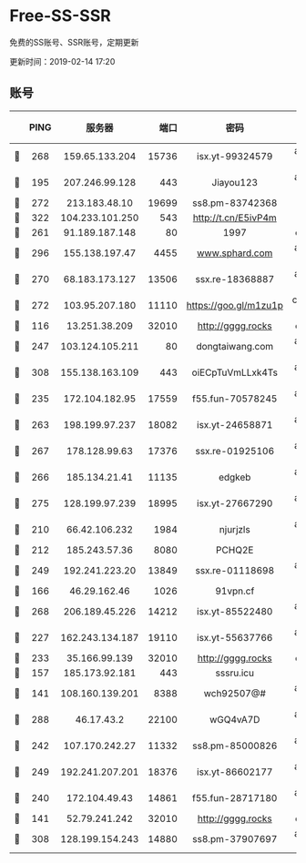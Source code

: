 # Free-SS-SSR

免费的SS账号、SSR账号，定期更新

更新时间：2019-02-14 17:20

## 账号

||PING|服务器|端口|密码|加密方式|区域|VTUM|
|:----:|:----:|:-----:|-----:|:----:|:----:|:----:|:----:|
|🙂|268|159.65.133.204|15736|isx.yt-99324579|aes-256-cfb|SG|10↑/10↑/10↑/10↑|
|🙂|195|207.246.99.128|443|Jiayou123|aes-256-cfb|US|9↓/10↑/10↑/8↑|
|🙂|272|213.183.48.10|19699|ss8.pm-83742368|rc4-md5|RU|7↑/8↑/7↑/8↑|
|🙂|322|104.233.101.250|543|http://t.cn/E5ivP4m|rc4-md5|CA|8↑/10↑/10↑/10↑|
|🙂|261|91.189.187.148|80|1997|chacha20|US|9↑/8↑/8↑/8↑|
|🙂|296|155.138.197.47|4455|www.sphard.com|aes-256-cfb|US|10↑/10↑/10↑/10↑|
|🙂|270|68.183.173.127|13506|ssx.re-18368887|aes-256-cfb|US|10↑/10↑/9↑/10↑|
|🙂|272|103.95.207.180|11110|https://goo.gl/m1zu1p|chacha20-ietf|US|5↑/10↑/8↑/9↑|
|🙂|116|13.251.38.209|32010|http://gggg.rocks|chacha20|SG|6↑/7↑/8↑/7↑|
|🙁|247|103.124.105.211|80|dongtaiwang.com|aes-256-cfb|US|10↑/10↑/10↑/10↑|
|🙂|308|155.138.163.109|443|oiECpTuVmLLxk4Ts|aes-256-cfb|US|6↑/10↑/10↑/10↑|
|🙂|235|172.104.182.95|17559|f55.fun-70578245|aes-256-cfb|SG|10↑/10↑/10↑/10↑|
|🙂|263|198.199.97.237|18082|isx.yt-24658871|aes-256-cfb|US|10↑/10↑/8↑/10↑|
|🙂|267|178.128.99.63|17376|ssx.re-01925106|aes-256-cfb|SG|10↑/10↑/10↑/10↑|
|🙂|266|185.134.21.41|11135|edgkeb|aes-256-cfb|GB|10↑/10↑/10↑/10↑|
|🙂|275|128.199.97.239|18995|isx.yt-27667290|aes-256-cfb|SG|10↑/10↑/9↑/10↑|
|🙂|210|66.42.106.232|1984|njurjzls|aes-256-cfb|US|10↑/10↑/10↑/10↑|
|🙂|212|185.243.57.36|8080|PCHQ2E|rc4-md5|US|8↑/9↑/9↑/9↑|
|🙂|249|192.241.223.20|13849|ssx.re-01118698|aes-256-cfb|US|10↑/10↑/8↑/10↑|
|🙂|166|46.29.162.46|1026|91vpn.cf|rc4-md5|RU|8↑/7↑/9↑/10↑|
|🙂|268|206.189.45.226|14212|isx.yt-85522480|aes-256-cfb|SG|10↑/10↑/8↑/10↑|
|🙂|227|162.243.134.187|19110|isx.yt-55637766|aes-256-cfb|US|10↑/10↑/9↑/10↑|
|🙂|233|35.166.99.139|32010|http://gggg.rocks|chacha20|US|9↑/9↑/9↑/9↑|
|🙂|157|185.173.92.181|443|sssru.icu|rc4-md5|RU|10↑/10↑/10↑/10↑|
|🙂|141|108.160.139.201|8388|wch92507@#|aes-256-cfb|JP|8↑/10↑/10↑/10↑|
|🙂|288|46.17.43.2|22100|wGQ4vA7D|aes-256-gcm|RU|6↑/10↑/10↑/10↑|
|🙂|242|107.170.242.27|11332|ss8.pm-85000826|aes-256-cfb|US|10↑/10↑/9↑/10↑|
|🙂|249|192.241.207.201|18376|isx.yt-86602177|aes-256-cfb|US|10↑/10↑/9↑/10↑|
|🙂|240|172.104.49.43|14861|f55.fun-28717180|aes-256-cfb|SG|10↑/10↑/10↑/10↑|
|🙂|141|52.79.241.242|32010|http://gggg.rocks|chacha20|KR|9↑/9↑/7↑/9↑|
|🙂|308|128.199.154.243|14880|ss8.pm-37907697|aes-256-cfb|SG|7↑/8↑/6↑/8↑|
